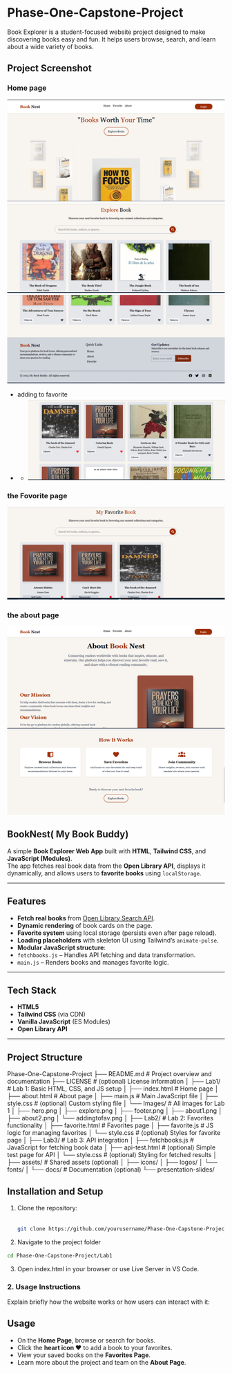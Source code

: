 # Phase-One-Capstone-Project
Book Explorer is a student-focused website project designed to make discovering books easy and fun. It helps users browse, search, and learn about a wide variety of books.

## Project Screenshot

### Home page 
![Hero section](./Lab1/Images/Hero.png)
![Explore section](./Lab1/Images/explore.png)
![Explore section](./Lab1/Images/footer.png)

- adding to favorite
- - ![Adding to fav](./Lab1/Images/addingtofav.png)

### the Fovorite page 

![Favorite page](./Lab1/Images/image.png)

### the about page

![about page](./Lab1/Images/about.png)
![about page](./Lab1/Images/about2.png)


## BookNest( My Book Buddy)

A simple **Book Explorer Web App** built with **HTML**, **Tailwind CSS**, and **JavaScript (Modules)**.  
The app fetches real book data from the **Open Library API**, displays it dynamically, and allows users to **favorite books** using `localStorage`.

---

##  Features

-  **Fetch real books** from [Open Library Search API](https://openlibrary.org/developers/api).
-  **Dynamic rendering** of book cards on the page.
-  **Favorite system** using local storage (persists even after page reload).
-  **Loading placeholders** with skeleton UI using Tailwind’s `animate-pulse`.
-  **Modular JavaScript structure**:
  - `fetchbooks.js` – Handles API fetching and data transformation.
  - `main.js` – Renders books and manages favorite logic.

---

##  Tech Stack

- **HTML5**  
- **Tailwind CSS** (via CDN)  
- **Vanilla JavaScript** (ES Modules)  
- **Open Library API**

---

## Project Structure

Phase-One-Capstone-Project
├── README.md                        # Project overview and documentation
├── LICENSE                          # (optional) License information
│
├── Lab1/                            # Lab 1: Basic HTML, CSS, and JS setup
│   ├── index.html                   # Home page
│   ├── about.html                   # About page
│   ├── main.js                      # Main JavaScript file
│   ├── style.css                    # (optional) Custom styling file
│   └── Images/                      # All images for Lab 1
│       ├── hero.png
│       ├── explore.png
│       ├── footer.png
│       ├── about1.png
│       ├── about2.png
│       └── addingtofav.png
│
├── Lab2/                            # Lab 2: Favorites functionality
│   ├── favorite.html                # Favorites page
│   ├── favorite.js                  # JS logic for managing favorites
│   └── style.css                    # (optional) Styles for favorite page
│
├── Lab3/                            # Lab 3: API integration
│   ├── fetchbooks.js                # JavaScript for fetching book data
│   ├── api-test.html                # (optional) Simple test page for API
│   └── style.css                    # (optional) Styling for fetched results
│
├── assets/                          # Shared assets (optional)
│   ├── icons/
│   ├── logos/
│   └── fonts/
│
└── docs/                            # Documentation (optional)
    └── presentation-slides/

        



## Installation and Setup

1. Clone the repository:
   ```bash

   git clone https://github.com/yourusername/Phase-One-Capstone-Project.git

   ```

2. Navigate to the project folder 

 ```bash
cd Phase-One-Capstone-Project/Lab1
 
 ```
3. Open index.html in your browser or use Live Server in VS Code.


###  **2. Usage Instructions**
Explain briefly how the website works or how users can interact with it:

## Usage

- On the **Home Page**, browse or search for books.  
- Click the **heart icon ❤️** to add a book to your favorites.  
- View your saved books on the **Favorites Page**.  
- Learn more about the project and team on the **About Page**.




